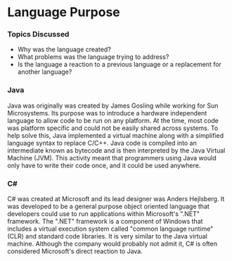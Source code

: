 # Language Purpose

### Topics Discussed

* Why was the language created?
* What problems was the language trying to address?
* Is the language a reaction to a previous language or a replacement for another language?
### Java
Java was originally was created by James Gosling while working for Sun Microsystems. Its purpose was to introduce a hardware independent language to allow code to be run on any platform. At the time, most code was platform specific and could not be easily shared across systems. To help solve this, Java implemented a virtual machine along with a simplified language syntax to replace C/C++. Java code is compiled into an intermediate known as bytecode and is then interpreted by the Java Virtual Machine (JVM). This activity meant that programmers using Java would only have to write their code once, and it could be used anywhere.

### C#
C# was created at Microsoft and its lead designer was Anders Hejlsberg. It was developed to be a general purpose object oriented language that developers could use to run applications within Microsoft's ".NET" framework. The ".NET" framework is a component of Windows that includes a virtual execution system called "common language runtime" (CLR) and standard code libraries. It is very similar to the Java virtual machine. Although the company would probably not admit it, C# is often considered Microsoft's direct reaction to Java.
